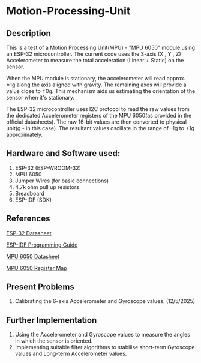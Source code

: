 # Motion-Processing-Unit

## Description

This is a test of a Motion Processing Unit(MPU) - "MPU 6050" module using an ESP-32 microcontroller.
The current code uses the 3-axis (X , Y , Z) Accelerometer to measure the total acceleration (Linear + Static) on the sensor.

When the MPU module is stationary, the accelerometer will read approx. ±1g along the axis aligned with gravity. The remaining axes will provide a value close to ±0g. This mechanism aids us estimating the orientation of the sensor when it's stationary.

The ESP-32 microcontroller uses I2C protocol to read the raw values from the dedicated Accelerometer registers of the MPU 6050(as provided in the official datasheets). The raw 16-bit values are then converted to physical unit(g - in this case). The resultant values oscillate in the range of -1g to +1g approximately.

## Hardware and Software used:

1. ESP-32 (ESP-WROOM-32)
2. MPU 6050
3. Jumper Wires (for basic connections)
4. 4.7k ohm pull up resistors
5. Breadboard
6. ESP-IDF (SDK)

## References

[ESP-32 Datasheet](https://www.espressif.com/sites/default/files/documentation/esp32_datasheet_en.pdf)

[ESP-IDF Programming Guide](https://docs.espressif.com/projects/esp-idf/en/latest/esp32/index.html)

[MPU 6050 Datasheet](https://invensense.tdk.com/wp-content/uploads/2015/02/MPU-6000-Datasheet1.pdf)

[MPU 6050 Register Map](https://invensense.tdk.com/wp-content/uploads/2015/02/MPU-6000-Register-Map1.pdf)

## Present Problems

1. Calibrating the 6-axis Accelerometer and Gyroscope values. (12/5/2025)

## Further Implementation

1. Using the Accelerometer and Gyroscope values to measure the angles in which the sensor is oriented.
2. Implementing suitable filter algorithms to stabilise short-term Gyroscope values and Long-term Accelerometer values.
